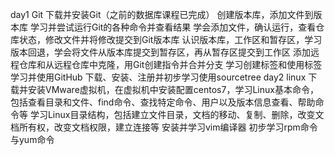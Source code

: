 day1 Git
下载并安装Git（之前的数据库课程已完成）
创建版本库，添加文件到版本库
学习并尝试运行Git的各种命令并查看结果
学会添加文件，确认运行，查看仓库状态，修改文件并将修改提交到Git版本库
认识版本库，工作区和暂存区，学习版本回退，学会将文件从版本库提交到暂存区，再从暂存区提交到工作区
添加远程仓库和从远程仓库中克隆，用Git创建指令并合并分支
学习创建标签和使用标签
学习并使用GitHub
下载、安装、注册并初步学习使用sourcetree
day2 linux
下载并安装VMware虚拟机，在虚拟机中安装配置centos7，学习Linux基本命令，包括查看目录和文件、find命令、查找特定命令、用户以及版本信息查看、帮助命令等
学习Linux目录结构，包括建立文件目录，文档的移动、复制、删除，改变文档所有权，改变文档权限，建立连接等
安装并学习vim编译器
初步学习rpm命令与yum命令
